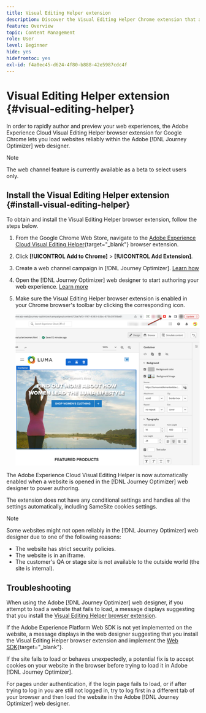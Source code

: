 ```yaml
---
title: Visual Editing Helper extension
description: Discover the Visual Editing Helper Chrome extension that allows you to author and preview web pages in Journey Optimizer
feature: Overview
topic: Content Management
role: User
level: Beginner
hide: yes
hidefromtoc: yes
exl-id: f4a0ec45-d624-4f80-b888-42e5987cdc4f
---
```

# Visual Editing Helper extension {#visual-editing-helper}

In order to rapidly author and preview your web experiences, the Adobe Experience Cloud Visual Editing Helper browser extension for Google Chrome lets you load websites reliably within the Adobe [!DNL Journey Optimizer] web designer.

>[!NOTE]
>
>The web channel feature is currently available as a beta to select users only.

## Install the Visual Editing Helper extension {#install-visual-editing-helper}

To obtain and install the Visual Editing Helper browser extension, follow the steps below.

1. From the Google Chrome Web Store, navigate to the [Adobe Experience Cloud Visual Editing Helper](https://chrome.google.com/webstore/detail/adobe-experience-cloud-vi/kgmjjkfjacffaebgpkpcllakjifppnca){target="_blank"} browser extension.

1. Click **[!UICONTROL Add to Chrome]** > **[!UICONTROL Add Extension]**.

1. Create a web channel campaign in [!DNL Journey Optimizer]. [Learn how](author-web.md#create-web-campaign)

1. Open the [!DNL Journey Optimizer] web designer to start authoring your web experience. [Learn more](author-web.md)

1. Make sure the Visual Editing Helper browser extension is enabled in your Chrome browser's toolbar by clicking the corresponding icon.

    ![](assets/web-visual-editing-extension.png)

The Adobe Experience Cloud Visual Editing Helper is now automatically enabled when a website is opened in the [!DNL Journey Optimizer] web designer to power authoring.

The extension does not have any conditional settings and handles all the settings automatically, including SameSite cookies settings.

>[!NOTE]
>
>Some websites might not open reliably in the [!DNL Journey Optimizer] web designer due to one of the following reasons:
>
> * The website has strict security policies.
> * The website is in an iframe.
> * The customer's QA or stage site is not available to the outside world (the site is internal).

## Troubleshooting

When using the Adobe [!DNL Journey Optimizer] web designer, if you attempt to load a website that fails to load, a message displays suggesting that you install the [Visual Editing Helper browser extension](#install-visual-editing-helper).

If the Adobe Experience Platform Web SDK is not yet implemented on the website, a message displays in the web designer suggesting that you install the Visual Editing Helper browser extension and implement the [Web SDK](https://experienceleague.adobe.com/docs/platform-learn/implement-web-sdk/overview.html){target="_blank"}.

If the site fails to load or behaves unexpectedly, a potential fix is to accept cookies on your website in the browser before trying to load it in Adobe [!DNL Journey Optimizer].

For pages under authentication, if the login page fails to load, or if after trying to log in you are still not logged in, try to log first in a different tab of your browser and then load the website in the Adobe [!DNL Journey Optimizer] web designer.
